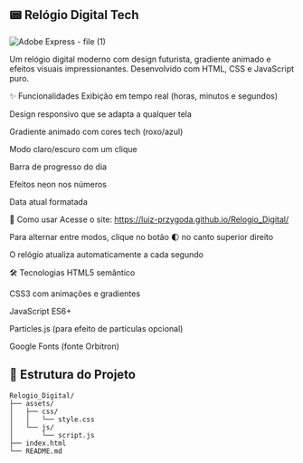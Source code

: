 <h2>📟 Relógio Digital Tech</h2>

![Adobe Express - file (1)](https://github.com/user-attachments/assets/9e0823b5-facc-457f-bcfa-fd9949f31620)

Um relógio digital moderno com design futurista, gradiente animado e efeitos visuais impressionantes. Desenvolvido com HTML, CSS e JavaScript puro.

✨ Funcionalidades
Exibição em tempo real (horas, minutos e segundos)

Design responsivo que se adapta a qualquer tela

Gradiente animado com cores tech (roxo/azul)

Modo claro/escuro com um clique

Barra de progresso do dia

Efeitos neon nos números

Data atual formatada

🚀 Como usar
Acesse o site: https://luiz-przygoda.github.io/Relogio_Digital/

Para alternar entre modos, clique no botão 🌓 no canto superior direito

O relógio atualiza automaticamente a cada segundo

🛠️ Tecnologias
HTML5 semântico

CSS3 com animações e gradientes

JavaScript ES6+

Particles.js (para efeito de partículas opcional)

Google Fonts (fonte Orbitron)

## 📂 Estrutura do Projeto

```
Relogio_Digital/
├── assets/
│   ├── css/
│   │   └── style.css
│   └── js/
│       └── script.js
├── index.html
└── README.md
```
